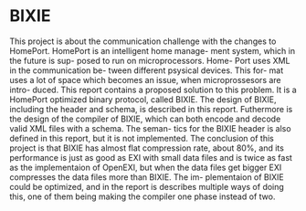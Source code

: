BIXIE
=====

This project is about the communication challenge with the changes to HomePort. HomePort is an intelligent home manage- ment system, which in the future is sup- posed to run on microprocessors. Home- Port uses XML in the communication be- tween different psysical devices. This for- mat uses a lot of space which becomes an issue, when microprossesors are intro- duced. This report contains a proposed solution to this problem. It is a HomePort optimized binary protocol, called BIXIE. The design of BIXIE, including the header and schema, is described in this report. Futhermore is the design of the compiler of BIXIE, which can both encode and decode valid XML files with a schema. The seman- tics for the BIXIE header is also defined in this report, but it is not implemented. The conclusion of this project is that BIXIE has almost flat compression rate, about 80%, and its performance is just as good as EXI with small data files and is twice as fast as the implementaion of OpenEXI, but when the data files get bigger EXI compresses the data files more than BIXIE. The im- plementaion of BIXIE could be optimized, and in the report is describes multiple ways of doing this, one of them being making the compiler one phase instead of two. 